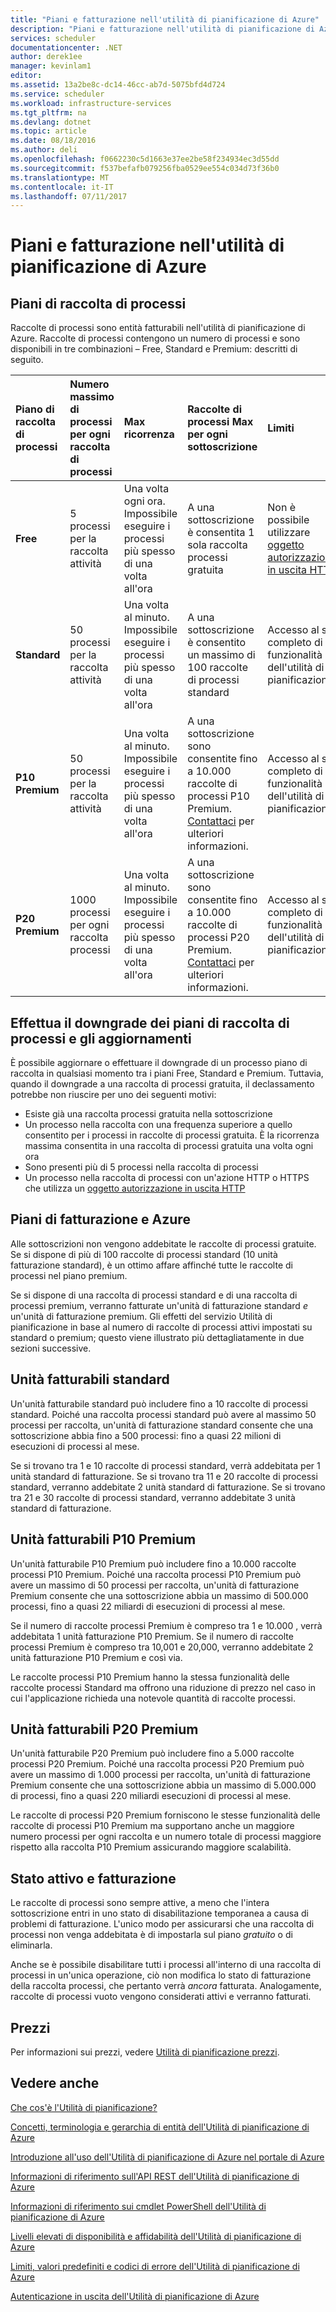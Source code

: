 ```yaml
---
title: "Piani e fatturazione nell'utilità di pianificazione di Azure"
description: "Piani e fatturazione nell'utilità di pianificazione di Azure"
services: scheduler
documentationcenter: .NET
author: derek1ee
manager: kevinlam1
editor: 
ms.assetid: 13a2be8c-dc14-46cc-ab7d-5075bfd4d724
ms.service: scheduler
ms.workload: infrastructure-services
ms.tgt_pltfrm: na
ms.devlang: dotnet
ms.topic: article
ms.date: 08/18/2016
ms.author: deli
ms.openlocfilehash: f0662230c5d1663e37ee2be58f234934ec3d55dd
ms.sourcegitcommit: f537befafb079256fba0529ee554c034d73f36b0
ms.translationtype: MT
ms.contentlocale: it-IT
ms.lasthandoff: 07/11/2017
---
```

# <a name="plans-and-billing-in-azure-scheduler"></a>Piani e fatturazione nell'utilità di pianificazione di Azure
## <a name="job-collection-plans"></a>Piani di raccolta di processi
Raccolte di processi sono entità fatturabili nell'utilità di pianificazione di Azure. Raccolte di processi contengono un numero di processi e sono disponibili in tre combinazioni – Free, Standard e Premium: descritti di seguito.

| **Piano di raccolta di processi** | **Numero massimo di processi per ogni raccolta di processi** | **Max ricorrenza** | **Raccolte di processi Max per ogni sottoscrizione** | **Limiti** |
|:--- |:--- |:--- |:--- |:--- |
| **Free** |5 processi per la raccolta attività |Una volta ogni ora. Impossibile eseguire i processi più spesso di una volta all'ora |A una sottoscrizione è consentita 1 sola raccolta processi gratuita |Non è possibile utilizzare [oggetto autorizzazione in uscita HTTP](scheduler-outbound-authentication.md) |
| **Standard** |50 processi per la raccolta attività |Una volta al minuto. Impossibile eseguire i processi più spesso di una volta all'ora |A una sottoscrizione è consentito un massimo di 100 raccolte di processi standard |Accesso al set completo di funzionalità dell'utilità di pianificazione |
| **P10 Premium** |50 processi per la raccolta attività |Una volta al minuto. Impossibile eseguire i processi più spesso di una volta all'ora |A una sottoscrizione sono consentite fino a 10.000 raccolte di processi P10 Premium. <a href="mailto:wapteams@microsoft.com">Contattaci</a> per ulteriori informazioni. |Accesso al set completo di funzionalità dell'utilità di pianificazione |
| **P20 Premium** |1000 processi per ogni raccolta processi |Una volta al minuto. Impossibile eseguire i processi più spesso di una volta all'ora |A una sottoscrizione sono consentite fino a 10.000 raccolte di processi P20 Premium. <a href="mailto:wapteams@microsoft.com">Contattaci</a> per ulteriori informazioni. |Accesso al set completo di funzionalità dell'utilità di pianificazione |

## <a name="upgrades-and-downgrades-of-job-collection-plans"></a>Effettua il downgrade dei piani di raccolta di processi e gli aggiornamenti
È possibile aggiornare o effettuare il downgrade di un processo piano di raccolta in qualsiasi momento tra i piani Free, Standard e Premium. Tuttavia, quando il downgrade a una raccolta di processi gratuita, il declassamento potrebbe non riuscire per uno dei seguenti motivi:

* Esiste già una raccolta processi gratuita nella sottoscrizione
* Un processo nella raccolta con una frequenza superiore a quello consentito per i processi in raccolte di processi gratuita. È la ricorrenza massima consentita in una raccolta di processi gratuita una volta ogni ora
* Sono presenti più di 5 processi nella raccolta di processi
* Un processo nella raccolta di processi con un'azione HTTP o HTTPS che utilizza un [oggetto autorizzazione in uscita HTTP](scheduler-outbound-authentication.md)

## <a name="billing-and-azure-plans"></a>Piani di fatturazione e Azure
Alle sottoscrizioni non vengono addebitate le raccolte di processi gratuite. Se si dispone di più di 100 raccolte di processi standard (10 unità fatturazione standard), è un ottimo affare affinché tutte le raccolte di processi nel piano premium.

Se si dispone di una raccolta di processi standard e di una raccolta di processi premium, verranno fatturate un'unità di fatturazione standard *e* un'unità di fatturazione premium. Gli effetti del servizio Utilità di pianificazione in base al numero di raccolte di processi attivi impostati su standard o premium; questo viene illustrato più dettagliatamente in due sezioni successive.

## <a name="standard-billable-units"></a>Unità fatturabili standard
Un'unità fatturabile standard può includere fino a 10 raccolte di processi standard. Poiché una raccolta processi standard può avere al massimo 50 processi per raccolta, un'unità di fatturazione standard consente che una sottoscrizione abbia fino a 500 processi: fino a quasi 22 milioni di esecuzioni di processi al mese.

Se si trovano tra 1 e 10 raccolte di processi standard, verrà addebitata per 1 unità standard di fatturazione. Se si trovano tra 11 e 20 raccolte di processi standard, verranno addebitate 2 unità standard di fatturazione. Se si trovano tra 21 e 30 raccolte di processi standard, verranno addebitate 3 unità standard di fatturazione.

## <a name="p10-premium-billable-units"></a>Unità fatturabili P10 Premium
Un'unità fatturabile P10 Premium può includere fino a 10.000 raccolte processi P10 Premium. Poiché una raccolta processi P10 Premium può avere un massimo di 50 processi per raccolta, un'unità di fatturazione Premium consente che una sottoscrizione abbia un massimo di 500.000 processi, fino a quasi 22 miliardi di esecuzioni di processi al mese.

Se il numero di raccolte processi Premium è compreso tra 1 e 10.000 , verrà addebitata 1 unità fatturazione P10 Premium. Se il numero di raccolte processi Premium è compreso tra 10,001 e 20,000, verranno addebitate 2 unità fatturazione P10 Premium e così via.

Le raccolte processi P10 Premium hanno la stessa funzionalità delle raccolte processi Standard ma offrono una riduzione di prezzo nel caso in cui l'applicazione richieda una notevole quantità di raccolte processi.

## <a name="p20-premium-billable-units"></a>Unità fatturabili P20 Premium
Un'unità fatturabile P20 Premium può includere fino a 5.000 raccolte processi P20 Premium. Poiché una raccolta processi P20 Premium può avere un massimo di 1.000 processi per raccolta, un'unità di fatturazione Premium consente che una sottoscrizione abbia un massimo di 5.000.000 di processi, fino a quasi 220 miliardi esecuzioni di processi al mese.

Le raccolte di processi P20 Premium forniscono le stesse funzionalità delle raccolte di processi P10 Premium ma supportano anche un maggiore numero processi per ogni raccolta e un numero totale di processi maggiore rispetto alla raccolta P10 Premium assicurando maggiore scalabilità.

## <a name="billing-and-active-status"></a>Stato attivo e fatturazione
Le raccolte di processi sono sempre attive, a meno che l'intera sottoscrizione entri in uno stato di disabilitazione temporanea a causa di problemi di fatturazione. L'unico modo per assicurarsi che una raccolta di processi non venga addebitata è di impostarla sul piano *gratuito* o di eliminarla.

Anche se è possibile disabilitare tutti i processi all'interno di una raccolta di processi in un'unica operazione, ciò non modifica lo stato di fatturazione della raccolta processi, che pertanto verrà *ancora* fatturata. Analogamente, raccolte di processi vuoto vengono considerati attivi e verranno fatturati.

## <a name="pricing"></a>Prezzi
Per informazioni sui prezzi, vedere [Utilità di pianificazione prezzi](https://azure.microsoft.com/pricing/details/scheduler/).

## <a name="see-also"></a>Vedere anche
 [Che cos'è l'Utilità di pianificazione?](scheduler-intro.md)

 [Concetti, terminologia e gerarchia di entità dell'Utilità di pianificazione di Azure](scheduler-concepts-terms.md)

 [Introduzione all'uso dell'Utilità di pianificazione di Azure nel portale di Azure](scheduler-get-started-portal.md)

 [Informazioni di riferimento sull'API REST dell'Utilità di pianificazione di Azure](https://msdn.microsoft.com/library/mt629143)

 [Informazioni di riferimento sui cmdlet PowerShell dell'Utilità di pianificazione di Azure](scheduler-powershell-reference.md)

 [Livelli elevati di disponibilità e affidabilità dell'Utilità di pianificazione di Azure](scheduler-high-availability-reliability.md)

 [Limiti, valori predefiniti e codici di errore dell'Utilità di pianificazione di Azure](scheduler-limits-defaults-errors.md)

 [Autenticazione in uscita dell'Utilità di pianificazione di Azure](scheduler-outbound-authentication.md)

